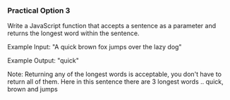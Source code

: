 ### Practical Option 3
Write a JavaScript function that accepts a sentence as a parameter and returns the longest word within the sentence.

Example Input: "A quick brown fox jumps over the lazy dog"

Example Output: "quick"

Note: Returning any of the longest words is acceptable, you don't have to return all of them. Here in this sentence there are 3 longest words .. quick, brown and jumps
